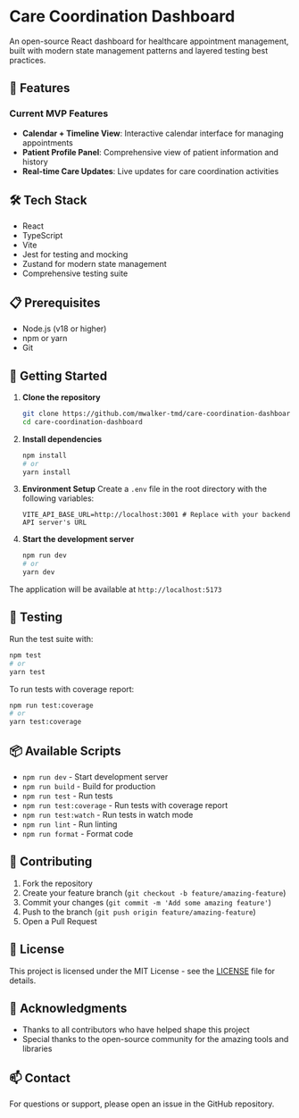 # Care Coordination Dashboard

An open-source React dashboard for healthcare appointment management, built with modern state management patterns and layered testing best practices.

## 🚀 Features

### Current MVP Features
- **Calendar + Timeline View**: Interactive calendar interface for managing appointments
- **Patient Profile Panel**: Comprehensive view of patient information and history
- **Real-time Care Updates**: Live updates for care coordination activities

## 🛠️ Tech Stack

- React
- TypeScript
- Vite
- Jest for testing and mocking
- Zustand for modern state management
- Comprehensive testing suite

## 📋 Prerequisites

- Node.js (v18 or higher)
- npm or yarn
- Git

## 🚀 Getting Started

1. **Clone the repository**
   ```bash
   git clone https://github.com/mwalker-tmd/care-coordination-dashboard.git
   cd care-coordination-dashboard
   ```

2. **Install dependencies**
   ```bash
   npm install
   # or
   yarn install
   ```

3. **Environment Setup**
   Create a `.env` file in the root directory with the following variables:
   ```
   VITE_API_BASE_URL=http://localhost:3001 # Replace with your backend API server's URL
   ```

4. **Start the development server**
   ```bash
   npm run dev
   # or
   yarn dev
   ```

The application will be available at `http://localhost:5173`

## 🧪 Testing

Run the test suite with:
```bash
npm test
# or
yarn test
```

To run tests with coverage report:
```bash
npm run test:coverage
# or
yarn test:coverage
```

## 📦 Available Scripts

- `npm run dev` - Start development server
- `npm run build` - Build for production
- `npm run test` - Run tests
- `npm run test:coverage` - Run tests with coverage report
- `npm run test:watch` - Run tests in watch mode
- `npm run lint` - Run linting
- `npm run format` - Format code

## 🤝 Contributing

1. Fork the repository
2. Create your feature branch (`git checkout -b feature/amazing-feature`)
3. Commit your changes (`git commit -m 'Add some amazing feature'`)
4. Push to the branch (`git push origin feature/amazing-feature`)
5. Open a Pull Request

## 📝 License

This project is licensed under the MIT License - see the [LICENSE](LICENSE) file for details.

## 🙏 Acknowledgments

- Thanks to all contributors who have helped shape this project
- Special thanks to the open-source community for the amazing tools and libraries

## 📫 Contact

For questions or support, please open an issue in the GitHub repository. 